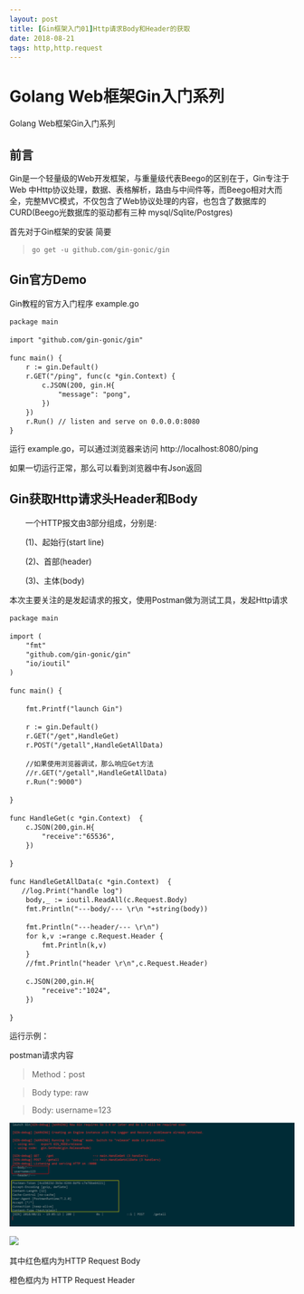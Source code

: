 ```yaml
---
layout: post
title: [Gin框架入门01]Http请求Body和Header的获取
date: 2018-08-21
tags: http,http.request
---
```


# Golang Web框架Gin入门系列

Golang Web框架Gin入门系列


## 前言

Gin是一个轻量级的Web开发框架，与重量级代表Beego的区别在于，Gin专注于Web 中Http协议处理，数据、表格解析，路由与中间件等，而Beego相对大而全，完整MVC模式，不仅包含了Web协议处理的内容，也包含了数据库的CURD(Beego光数据库的驱动都有三种 mysql/Sqlite/Postgres)

首先对于Gin框架的安装 简要

> ```
> go get -u github.com/gin-gonic/gin
> ```

## Gin官方Demo

Gin教程的官方入门程序 example.go

```
package main

import "github.com/gin-gonic/gin"

func main() {
	r := gin.Default()
	r.GET("/ping", func(c *gin.Context) {
		c.JSON(200, gin.H{
			"message": "pong",
		})
	})
	r.Run() // listen and serve on 0.0.0.0:8080
}
```

运行 example.go，可以通过浏览器来访问   http://localhost:8080/ping

如果一切运行正常，那么可以看到浏览器中有Json返回 



## Gin获取Http请求头Header和Body

　　一个HTTP报文由3部分组成，分别是:

　　(1)、起始行(start line)

　　(2)、首部(header)

　　(3)、主体(body)

本次主要关注的是发起请求的报文，使用Postman做为测试工具，发起Http请求

```
package main

import (
	"fmt"
	"github.com/gin-gonic/gin"
	"io/ioutil"
)

func main() {

	fmt.Printf("launch Gin")

	r := gin.Default()
	r.GET("/get",HandleGet)
	r.POST("/getall",HandleGetAllData)
	
	//如果使用浏览器调试，那么响应Get方法
	//r.GET("/getall",HandleGetAllData)
	r.Run(":9000")
	
}

func HandleGet(c *gin.Context)  {
	c.JSON(200,gin.H{
		"receive":"65536",
	})

}

func HandleGetAllData(c *gin.Context)  {
   //log.Print("handle log")
	body,_ := ioutil.ReadAll(c.Request.Body)
	fmt.Println("---body/--- \r\n "+string(body))

	fmt.Println("---header/--- \r\n")
	for k,v :=range c.Request.Header {
		fmt.Println(k,v)
	}
	//fmt.Println("header \r\n",c.Request.Header)

	c.JSON(200,gin.H{
		"receive":"1024",
	})

}

```

运行示例：

postman请求内容

> Method：post

> Body type: raw

> Body: username=123

![ run gin code](/images/posts/gin/01.png)

![](http://photo-elegant.oss-cn-shanghai.aliyuncs.com/18-8-21/86828159.jpg)


其中红色框内为HTTP  Request Body

橙色框内为 HTTP  Request Header